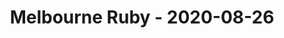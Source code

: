 ---
layout: post
title: Melbourne Ruby - 2020-08-26
datetime: '2020-08-26 18:00:00 +1000'
name: Melbourne Ruby
external_url: https://www.meetup.com/Ruby-On-Rails-Oceania-Melbourne/events/stdzqrybclbjc/
online_event: true
year_month: 2020-08
---